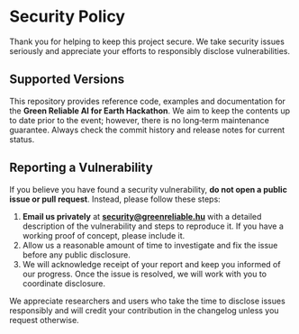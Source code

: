 # Security Policy

Thank you for helping to keep this project secure. We take security issues seriously and appreciate your efforts to responsibly disclose vulnerabilities.

## Supported Versions

This repository provides reference code, examples and documentation for the **Green Reliable AI for Earth Hackathon**. We aim to keep the contents up to date prior to the event; however, there is no long‑term maintenance guarantee. Always check the commit history and release notes for current status.

## Reporting a Vulnerability

If you believe you have found a security vulnerability, **do not open a public issue or pull request**. Instead, please follow these steps:

1. **Email us privately** at **security@greenreliable.hu** with a detailed description of the vulnerability and steps to reproduce it. If you have a working proof of concept, please include it.
2. Allow us a reasonable amount of time to investigate and fix the issue before any public disclosure.
3. We will acknowledge receipt of your report and keep you informed of our progress. Once the issue is resolved, we will work with you to coordinate disclosure.

We appreciate researchers and users who take the time to disclose issues responsibly and will credit your contribution in the changelog unless you request otherwise.
